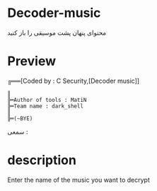 # Decoder-music
محتوای پنهان پشت موسیقی را باز کنید
# Preview
╔══[Coded by : C Security,[Decoder music]]

    ║
    ╠═Author of tools : MatiN
    ╠═Team name : dark_shell
    ║
    ╠═(~BYE)

سمعی :
# description
Enter the name of the music you want to decrypt
